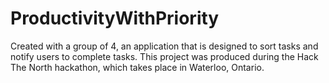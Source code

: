 # ProductivityWithPriority

Created with a group of 4, an application that is designed to sort tasks and notify users to complete tasks. This project was produced during the Hack The North hackathon, which takes place in Waterloo, Ontario.
